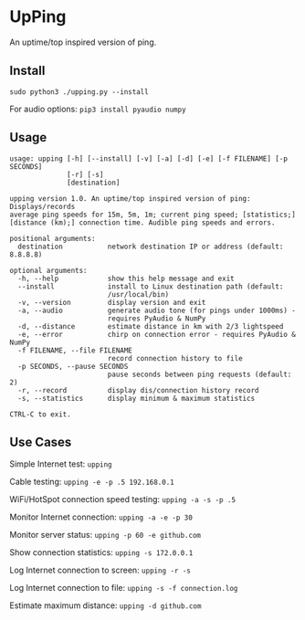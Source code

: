 # UpPing
An uptime/top inspired version of ping.

## Install
```sudo python3 ./upping.py --install```

For audio options:
```pip3 install pyaudio numpy```

## Usage

```
usage: upping [-h] [--install] [-v] [-a] [-d] [-e] [-f FILENAME] [-p SECONDS]
              [-r] [-s]
              [destination]

upping version 1.0. An uptime/top inspired version of ping: Displays/records
average ping speeds for 15m, 5m, 1m; current ping speed; [statistics;]
[distance (km);] connection time. Audible ping speeds and errors.

positional arguments:
  destination           network destination IP or address (default: 8.8.8.8)

optional arguments:
  -h, --help            show this help message and exit
  --install             install to Linux destination path (default:
                        /usr/local/bin)
  -v, --version         display version and exit
  -a, --audio           generate audio tone (for pings under 1000ms) -
                        requires PyAudio & NumPy
  -d, --distance        estimate distance in km with 2/3 lightspeed
  -e, --error           chirp on connection error - requires PyAudio & NumPy
  -f FILENAME, --file FILENAME
                        record connection history to file
  -p SECONDS, --pause SECONDS
                        pause seconds between ping requests (default: 2)
  -r, --record          display dis/connection history record
  -s, --statistics      display minimum & maximum statistics

CTRL-C to exit.
```

## Use Cases

Simple Internet test: ```upping```

Cable testing: ```upping -e -p .5 192.168.0.1```

WiFi/HotSpot connection speed testing: ```upping -a -s -p .5```

Monitor Internet connection: ```upping -a -e -p 30```

Monitor server status: ```upping -p 60 -e github.com```

Show connection statistics: ```upping -s 172.0.0.1```

Log Internet connection to screen: ```upping -r -s```

Log Internet connection to file: ```upping -s -f connection.log```

Estimate maximum distance: ```upping -d github.com```

